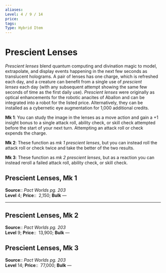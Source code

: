 ```yaml
---
aliases: 
Level: 4 / 9 / 14 
price:  
tags: 
Type: Hybrid Item
---
```


# Prescient Lenses

_Prescient lenses_ blend quantum computing and divination magic to model, extrapolate, and display events happening in the next few seconds as translucent holograms. A pair of lenses has one charge, which is refreshed each day, and a creature can benefit from a single use of _prescient lenses_ each day (with any subsequent attempt showing the same few seconds of time as the first daily use). _Prescient lenses_ were originally as optical enhancements for the robotic anacites of Aballon and can be integrated into a robot for the listed price. Alternatively, they can be installed as a cybernetic eye augmentation for 1,000 additional credits.  
  
**Mk 1**: You can study the image in the lenses as a move action and gain a +1 insight bonus to a single attack roll, ability check, or skill check attempted before the start of your next turn. Attempting an attack roll or check expends the charge.  
  
**Mk 2**: These function as _mk 1 prescient lenses_, but you can instead roll the attack roll or check twice and take the better of the two results.  
  
**Mk 3**: These function as _mk 2 prescient lenses_, but as a reaction you can instead reroll a failed attack roll, ability check, or skill check.  

## Prescient Lenses, Mk 1

**Source**:: _Pact Worlds pg. 203_  
**Level** 4;
**Price**::  2,150; **Bulk** —

---

## Prescient Lenses, Mk 2

**Source**:: _Pact Worlds pg. 203_  
**Level** 9;
**Price**::  13,900; **Bulk** —

## Prescient Lenses, Mk 3

**Source**:: _Pact Worlds pg. 203_  
**Level** 14;
**Price**::  77,000; **Bulk** —
